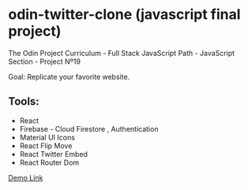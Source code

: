 # odin-twitter-clone (javascript final project)

The Odin Project Curriculum - Full Stack JavaScript Path - JavaScript Section - Project Nº19

Goal: Replicate your favorite website.

## Tools:

- React
- Firebase - Cloud Firestore , Authentication
- Material UI Icons
- React Flip Move
- React Twitter Embed
- React Router Dom

[Demo Link](https://stanimirkosev.github.io/odin-twitter-clone/)

